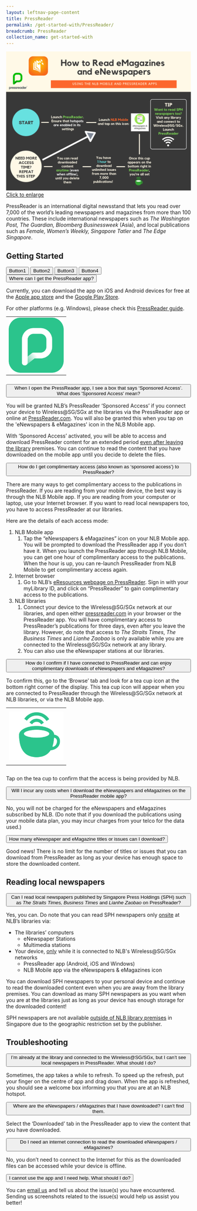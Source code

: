 ```yaml
---
layout: leftnav-page-content
title: PressReader
permalink: /get-started-with/PressReader/
breadcrumb: PressReader
collection_name: get-started-with
---
```

![A flowchart describing how to access eNewspapers and eMagazines through the NLB Mobile and PressReader apps.](/images/PressReader_Flowchart.png)
<a href="/images/PressReader_Flowchart.png">Click to enlarge</a>

<html>
<head>
<meta name="viewport" content="width=device-width, initial-scale=1">

</head>

<body>

<p>PressReader is an international digital newsstand that lets you read over 7,000 of the world’s leading newspapers and magazines from more than 100 countries. These include international newspapers such as <i>The Washington Post, The Guardian, Bloomberg Businessweek</i> (Asia), and local publications such as <i>Female, Women’s Weekly, Singapore Tatler</i> and <i>The Edge Singapore</i>.</p>

<h2>Getting Started</h2>
<div class="FAQ-section">
  <div><!--div for each button-->
  <button>Button1</button> <button>Button2</button> <button>Button3</button> <button>Button4</button>
  </div><!--div for each button-->
  
  <div><!--div for each button-->
<button class="accordion">Where can I get the PressReader app?</button>
<div class="panel">
  <div class="panel-text">
 <p>Currently, you can download the app on iOS and Android devices for free at the <a href="https://itunes.apple.com/us/app/pressreader-news-magazines/id313904711?mt=8">Apple app store</a> and the <a href="https://play.google.com/store/apps/details?id=com.newspaperdirect.pressreader.android&amp;hl=en">Google Play Store</a>.</p>
<p>For other platforms (e.g. Windows), please check this <a href="https://care.pressreader.com/hc/en-us/articles/204520009-Download-the-Latest-App">PressReader guide</a>.
      <p><table style="height: 170px; width: 170px;">
<tbody><tr>
<td style="height: 150px; width: 150px;"><img src="/images/PressReader_applogo.png" /></td>
</tr>
</tbody>
</table>
     </p>
    </p></div>
</div><!--for class panel-->
</div><!--div for each button-->

<button class="accordion">When I open the PressReader app, I see a box that says ‘Sponsored Access’. What does 'Sponsored Access' mean?</button>
<div class="panel">
  <div class="panel-text">
  <p>You will be granted NLB’s PressReader ‘Sponsored Access’ if you connect your device to Wireless@SG/SGx at the libraries via the PressReader app or online at <a href="http://www.PressReader.com">PressReader.com</a>. You will also be granted this when you tap on the 'eNewspapers & eMagazines' icon in the NLB Mobile app.</p>
<p>With ‘Sponsored Access’ activated, you will be able to access and download PressReader content for an extended period <u>even after leaving the library</u> premises. You can continue to read the content that you have downloaded on the mobile app until you decide to delete the files.</p></div>
</div>

<button class="accordion">How do I get complimentary access (also known as ‘sponsored access’) to PressReader?</button>
<div class="panel">
  <div class="panel-text">
    <p>There are many ways to get complimentary access to the publications in PressReader. If you are reading from your mobile device, the best way is through the NLB Mobile app. If you are reading from your computer or laptop, use your Internet browser. If you want to read local newspapers too, you have to access PressReader at our libraries.</p>
<p>Here are the details of each access mode:</p>
<ol>
<li>NLB Mobile app
<ol>
<li>Tap the &ldquo;eNewspapers &amp; eMagazines&rdquo; icon on your NLB Mobile app. You will be prompted to download the PressReader app if you don&rsquo;t have it. When you launch the PressReader app through NLB Mobile, you can get one hour of complimentary access to the publications. When the hour is up, you can re-launch PressReader from NLB Mobile to get complimentary access again.</li>
</ol>
</li>
<li>Internet browser
<ol>
<li>Go to NLB&rsquo;s <a href="https://eresources.nlb.gov.sg/main/Browse/resource/1323">eResources webpage on PressReader</a>. Sign in with your myLibrary ID, and click on &ldquo;PressReader&rdquo; to gain complimentary access to the publications.</li>
</ol>
</li>
<li>NLB libraries
<ol>
<li>Connect your device to the Wireless@SG/SGx network at our libraries, and open either <a href="http://www.pressreader.com">pressreader.com</a> in your browser or the PressReader app. You will have complimentary access to PressReader&rsquo;s publications for three days, even after you leave the library. However, do note that access to <em>The Straits Times</em>, <em>The Business Times</em> and <em>Lianhe Zaobao</em> is only available while you are connected to the Wireless@SG/SGx network at any library.</li>
<li>You can also use the eNewspaper stations at our libraries.</li>
</ol>
</li>
</ol>
  </div>
</div>


<button class="accordion">How do I confirm if I have connected to PressReader and can enjoy complimentary downloads of eNewspapers and eMagazines?</button>

<div class="panel">
  <div class="panel-text">
  <p>To confirm this, go to the &lsquo;Browse&rsquo; tab and look for a tea cup icon at the bottom right corner of the display. This tea cup icon will appear when you are connected to PressReader through the Wireless@SG/SGx network at NLB libraries, or via the NLB Mobile app.</p>
<table style="height: 170px; width: 170px;">
<tbody><tr>
<td style="height: 150px; width: 150px;"><img src="/images/Pressreader_cup.png" /></td>
</tr>
</tbody>
</table>
<p>Tap on the tea cup to confirm that the access is being provided by NLB.</p>
  </div>
</div> <!--of class panel-->

<button class="accordion">Will I incur any costs when I download the eNewspapers and eMagazines on the PressReader mobile app?</button>

<div class="panel">
  <div class="panel-text">
  <p>No, you will not be charged for the eNewspapers and eMagazines subscribed by NLB. (Do note that if you download the publications using your mobile data plan, you may incur charges from your telco for the data used.)</p>
  </div>
</div> <!--of class panel-->

<button class="accordion">How many eNewspaper and eMagazine titles or issues can I download?</button>

<div class="panel">
  <div class="panel-text">
  <p>Good news! There is no limit for the number of titles or issues that you can download from PressReader as long as your device has enough space to store the downloaded content.</p>
  </div>
</div> <!--of class panel-->

</div> <!--of class FAQ-section--> 

<h2>Reading local newspapers</h2>

<button class="accordion1">Can I read local newspapers published by Singapore Press Holdings (SPH) such as <i>The Straits Times, Business Times</i> and <i>Lianhe Zaobao</i> on PressReader?</button>
<div class="panel">
    <div class="libby">
  <p>Yes, you can. Do note that you can read SPH newspapers only <u>onsite</u> at NLB&rsquo;s libraries via:</p>
<ul>
<li>The libraries&rsquo; computers
<ul>
<li>eNewspaper Stations</li>
<li>Multimedia stations</li>
</ul>
</li>
<li>Your device, <u>only</u> while it is connected to NLB's Wireless@SG/SGx networks
<ul>
<li>PressReader app (Android, iOS and Windows)</li>
<li>NLB Mobile app via the eNewspapers &amp; eMagazines icon</li>
</ul>
</li>
</ul>
<p>You can download SPH newspapers to your personal device and continue to read the downloaded content even when you are away from the library premises. You can download as many SPH newspapers as you want when you are at the libraries just as long as your device has enough storage for the downloaded content!</p>
<p>SPH newspapers are not available <u>outside of NLB library premises</u> in Singapore due to the geographic restriction set by the publisher.</p></div>
</div>

<h2>Troubleshooting</h2>

<button class="accordion1">I’m already at the library and connected to the Wireless@SG/SGx, but I can’t see local newspapers in PressReader. What should I do?</button>

<div class="panel">
  <div class="libby">
    <p>Sometimes, the app takes a while to refresh. To speed up the refresh, put your finger on the centre of app and drag down. When the app is refreshed, you should see a welcome box informing you that you are at an NLB hotspot.</p>

</div></div>

<button class="accordion">Where are the eNewspapers / eMagazines that I have downloaded? I can’t find them.</button>

<div class="panel">
  <div class="libby">
  <p>Select the ‘Downloaded’ tab in the PressReader app to view the content that you have downloaded. </p>
</div></div>

<button class="accordion1">Do I need an internet connection to read the downloaded eNewspapers / eMagazines?</button>

<div class="panel">
  <div class="libby">
  <p>No, you don’t need to connect to the Internet for this as the downloaded files can be accessed while your device is offline.</p>
</div></div>

<button class="accordion">I cannot use the app and I need help. What should I do? </button>
<div class="panel">
  <div class="libby">
  <p>You can <a href="mailto:enquiry@nlb.gov.sg">email us</a> and tell us about the issue(s) you have encountered. Sending us screenshots related to the issue(s) would help us assist you better!</p>
</div></div>


<script>
var acc = document.getElementsByClassName("accordion");
var i;
for (i = 0; i < acc.length; i++) {
  acc[i].addEventListener("click", function() {
    this.classList.toggle("active");
    var panel = this.nextElementSibling;
    if (panel.style.maxHeight){
      panel.style.maxHeight = null;
    } else {
      panel.style.maxHeight = panel.scrollHeight + "px";
    } 
  });
}



var acc = document.getElementsByClassName("accordion1");
var i;

for (i = 0; i < acc.length; i++) {
  acc[i].addEventListener("click", function() {
    this.classList.toggle("active");
    var panel = this.nextElementSibling;
    if (panel.style.maxHeight){
      panel.style.maxHeight = null;
    } else {
      panel.style.maxHeight = panel.scrollHeight + "px";
    } 
  });
}

</script>

